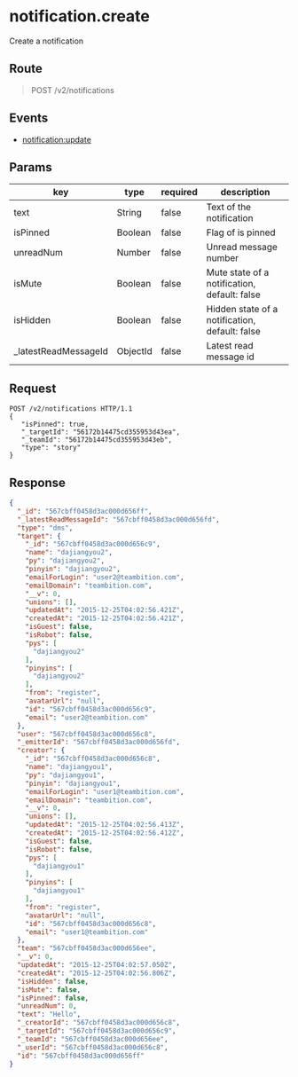 # notification.create

Create a notification

## Route
> POST /v2/notifications

## Events
* [notification:update](../event/notification.update.html)

## Params
| key            | type               | required | description |
| -------------- | ------------------ | -------- | ------------ |
| text           | String             | false    | Text of the notification    |
| isPinned       | Boolean            | false    | Flag of is pinned    |
| unreadNum      | Number             | false    | Unread message number    |
| isMute         | Boolean            | false    | Mute state of a notification, default: false |
| isHidden       | Boolean            | false    | Hidden state of a notification, default: false |
| _latestReadMessageId   | ObjectId            | false    | Latest read message id |

## Request
```
POST /v2/notifications HTTP/1.1
{
   "isPinned": true,
   "_targetId": "56172b14475cd355953d43ea",
   "_teamId": "56172b14475cd355953d43eb",
   "type": "story"
}
```

## Response
```json
{
  "_id": "567cbff0458d3ac000d656ff",
  "_latestReadMessageId": "567cbff0458d3ac000d656fd",
  "type": "dms",
  "target": {
    "_id": "567cbff0458d3ac000d656c9",
    "name": "dajiangyou2",
    "py": "dajiangyou2",
    "pinyin": "dajiangyou2",
    "emailForLogin": "user2@teambition.com",
    "emailDomain": "teambition.com",
    "__v": 0,
    "unions": [],
    "updatedAt": "2015-12-25T04:02:56.421Z",
    "createdAt": "2015-12-25T04:02:56.421Z",
    "isGuest": false,
    "isRobot": false,
    "pys": [
      "dajiangyou2"
    ],
    "pinyins": [
      "dajiangyou2"
    ],
    "from": "register",
    "avatarUrl": "null",
    "id": "567cbff0458d3ac000d656c9",
    "email": "user2@teambition.com"
  },
  "user": "567cbff0458d3ac000d656c8",
  "_emitterId": "567cbff0458d3ac000d656fd",
  "creator": {
    "_id": "567cbff0458d3ac000d656c8",
    "name": "dajiangyou1",
    "py": "dajiangyou1",
    "pinyin": "dajiangyou1",
    "emailForLogin": "user1@teambition.com",
    "emailDomain": "teambition.com",
    "__v": 0,
    "unions": [],
    "updatedAt": "2015-12-25T04:02:56.413Z",
    "createdAt": "2015-12-25T04:02:56.412Z",
    "isGuest": false,
    "isRobot": false,
    "pys": [
      "dajiangyou1"
    ],
    "pinyins": [
      "dajiangyou1"
    ],
    "from": "register",
    "avatarUrl": "null",
    "id": "567cbff0458d3ac000d656c8",
    "email": "user1@teambition.com"
  },
  "team": "567cbff0458d3ac000d656ee",
  "__v": 0,
  "updatedAt": "2015-12-25T04:02:57.050Z",
  "createdAt": "2015-12-25T04:02:56.806Z",
  "isHidden": false,
  "isMute": false,
  "isPinned": false,
  "unreadNum": 0,
  "text": "Hello",
  "_creatorId": "567cbff0458d3ac000d656c8",
  "_targetId": "567cbff0458d3ac000d656c9",
  "_teamId": "567cbff0458d3ac000d656ee",
  "_userId": "567cbff0458d3ac000d656c8",
  "id": "567cbff0458d3ac000d656ff"
}
```
